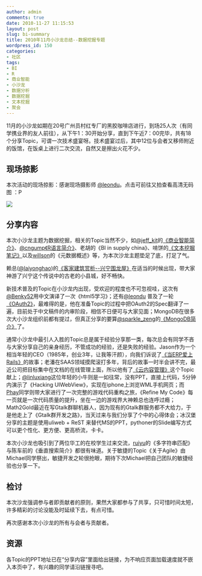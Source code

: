 ```yaml
---
author: admin
comments: true
date: 2010-11-27 11:15:53
layout: post
slug: bi-summary
title: 2010年11月小沙龙总结--数据挖掘专题
wordpress_id: 150
categories:
- 社区
tags:
- BI
- R
- 商业智能
- 小沙龙
- 数据分析
- 数据挖掘
- 文本挖掘
- 聚会
---
```


11月的小沙龙如期在20号广州员村红专厂的黑胶咖啡店进行，到场25人次（有同学携业界的友人前往），从下午1：30开始分享，直到下午近7：00完毕，共有18个分享Topic，可谓一次技术盛宴呀。技术盛宴过后，其中12位与会者又移师附近的饭馆，在饭桌上进行二次交流，自然又是擦出火花不少。


## 现场掠影


本次活动的现场掠影：感谢现场摄影师 [@leondu](http://twitter.com/leondu)。点击可前往又拍查看高清无码图 ：P

[![](http://techparty-media.qiniudn.com/2010/11/techparty-201011-overview.png)](http://www.yupoo.com/photos/techparty/albums/1870083/)


## 分享内容


本次小沙龙主题为数据挖掘，相关的Topic当然不少，如[@jeff_kit](http://twitter.com/jeff_kit)的[《商业智能简介》](http://www.slideshare.net/cngump/bi-5844721)、[@cngump](http://twitter.com/cngump)[《R语言简介》](http://www.slideshare.net/cngump/r-5844355)、老胡的《BI in supply china》、啃饼的[《文本挖掘笔记》](http://blog.sina.com.cn/s/blog_677be95b0100n7eq.html)以及[willson](http://twitter.com/willing8310)的《元数据概述》等，为本次沙龙主题垫足了底，打足了气。

赖总([@laiyonghao](http://twitter.com/laiyonghao))的[《客家建筑赏析--兴宁围龙屋》](http://www.slideshare.net/laiyonghao/hakkabuildings)在适当的时候出现，带大家神游了兴宁这个传说中的古老的小县城，好不畅快。

新技术普及的Topic在小沙龙内出现，受欢迎的程度也不可忽视哇，这次有[@Benky52](http://twitter.com/benky52)用中文演译了一次《html5学习》；还有[@leondu](http://twitter.com/leondu) 普及了一轮[《OAuth2》](http://www.slideshare.net/leondu/introduction-to-oauth2)，最难得的是，他在准备Topic的过程中把OAuth2的Spec翻译了一遍，目前处于中文稿件的内审阶段，相信不日便可与大家见面；MongoDB在很多次大小沙龙组织前都有提过，但真正分享的要算[@sparkle_zeng](http://twitter.com/sparkle_zeng)的[《MongoDB简介》](http://www.slideshare.net/popeast/mongodb-5855482)了。

通常小沙龙中最引人入胜的Topic总是属于经验分享那一类，每次总会有同学不吝与大家分享自己的亲身经历，不管成功的经验，还是失败的经验。Jason作为一个相当年轻的CEO（1985年，创业3年，让我等汗颜），向我们诉说了[《当ERP爱上Rails》](http://www.slideshare.net/qiandong/when-erp-fell-in-love-with-rails)的故事；老潘在SAAS领域摸爬滚打多年，背后的故事一时半会讲不完，最近公司把目标集中在文档的在线管理上面，所以他有了[《云内容管理》](http://dms.easydo.cn/@@sendout.html?uid=1970589799&hashid=k2CELxUm3O)这个Topic献上；[@linluxiang](http://twitter.com/linluxiang)这位年轻的小牛则是一如往常，没有PPT，直接上代码，5分钟内演示了《Hacking UIWebView》，实现在iphone上浏览WML手机网页；而[Phay](http://twitter.com/phaytsukiming)同学则带大家进行了一次完整的游戏代码重构之旅，《Refine My Code》每一页就是一次代码质量的提升，坐在一边的游戏界大神赖总也连呼过瘾；Math2Gold最近在写Gtalk群聊机器人，因为现有的Gtalk群服务都不大给力，于是他走上了《Gtalk群开发之路》，当天过来与我们分享了个中的心得体会；冰汉堡分享的主题是使用uliweb + ReST 来替代MS的PPT，pythoner的Slide编写方式可以更个性化、更方便、更高桥流，卡卡。

本次小沙龙也吸引到了两位华工的在校学生过来交流，[ruiyu](http://twitter.com/liruiyu)的《多字符串匹配》与陈车前的《垂直搜索简介》都很有味道。关于敏捷的Topic《关于Agile》由Michael同学祭出，敏捷开发之轮很抢眼，期待下次Michael把自己团队的敏捷经验也分享一下。


## 检讨


本次沙龙强调参与者即贡献者的原则，果然大家都参与了共享，只可惜时间太短，许多精彩的讨论没能及时延续下去，有点可惜。

再次感谢本次小沙龙的所有与会者与贡献者。


## 资源


各Topic的PPT地址已在“分享内容”里面给出链接，为不响应页面加载速度就不嵌入本页中了，有兴趣的同学请沿链搜寻吧。

